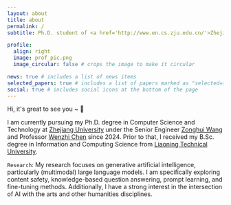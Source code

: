 ```yaml
---
layout: about
title: about
permalink: /
subtitle: Ph.D. student of <a href='http://www.en.cs.zju.edu.cn/'>Zhejiang University</a>

profile:
  align: right
  image: prof_pic.png
  image_circular: false # crops the image to make it circular

news: true # includes a list of news items
selected_papers: true # includes a list of papers marked as "selected={true}"
social: true # includes social icons at the bottom of the page
---
```


Hi, it's great to see you ~ 👋

I am currently pursuing my Ph.D. degree in Computer Science and Technology at [Zhejiang University](http://www.en.cs.zju.edu.cn/) under the Senior Engineer [Zonghui Wang](https://person.zju.edu.cn/en/zhwang) and Professor [Wenzhi Chen](https://person.zju.edu.cn/en/0092215) since 2024. Prior to that, I received my B.Sc. degree in Information and Computing Science from [Liaoning Technical University](https://en.lntu.edu.cn/).

`Research`: My research focuses on generative artificial intelligence, particularly (multimodal) large language models. I am specifically exploring content safety, knowledge-based question answering, prompt learning, and fine-tuning methods. Additionally, I have a strong interest in the intersection of AI with the arts and other humanities disciplines.
